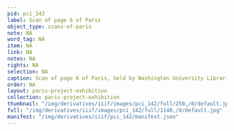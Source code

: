 ```yaml
---
pid: pci_142
label: Scan of page 6 of Paris
object_type: scans-of-paris
note: NA
word_tag: NA
item: NA
link: NA
notes: NA
rights: NA
selection: NA
caption: Scan of page 6 of Paris, held by Washington University Libraries
order: NA
layout: paris-project-exhibition
collection: paris-project-exhibition
thumbnail: "/img/derivatives/iiif/images/pci_142/full/250,/0/default.jpg"
full: "/img/derivatives/iiif/images/pci_142/full/1140,/0/default.jpg"
manifest: "/img/derivatives/iiif/pci_142/manifest.json"
---
```

